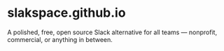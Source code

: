 # slakspace.github.io
A polished, free, open source Slack alternative for all teams — nonprofit, commercial, or anything in between.
